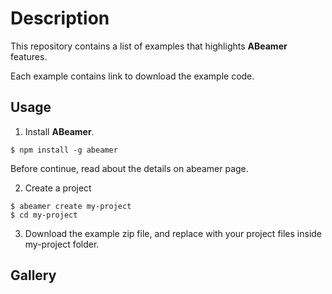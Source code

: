 # Description

This repository contains a list of examples that highlights **ABeamer** features.

Each example contains link to download the example code.

## Usage

1. Install **ABeamer**.

```shell
$ npm install -g abeamer
```

Before continue, read about the details on abeamer page.

2. Create a project

```shell
$ abeamer create my-project
$ cd my-project
```

3. Download the example zip file, and replace with your project files inside my-project folder.

## Gallery
